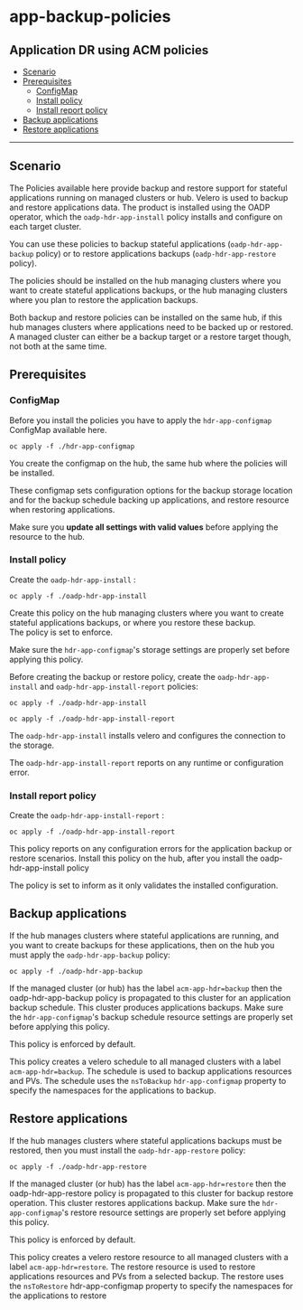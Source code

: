 # app-backup-policies
Application DR using ACM policies 
------

- [Scenario](#scenario)
- [Prerequisites](#prerequisites)
  - [ConfigMap](#configmap)
  - [Install policy](#install-policy)
  - [Install report policy](#install-report-policy)
- [Backup applications](#backup-applications)
- [Restore applications](#restore-applications)

------

## Scenario
The Policies available here provide backup and restore support for stateful applications running on  managed clusters or hub. Velero is used to backup and restore applications data. The product is installed using the OADP operator, which the `oadp-hdr-app-install` policy installs and configure on each target cluster.

You can use these policies to backup stateful applications (`oadp-hdr-app-backup` policy) or to restore applications backups (`oadp-hdr-app-restore` policy).

The policies should be installed on the hub managing clusters where you want to create stateful applications backups, or the hub managing clusters where you plan to restore the application backups. 

Both backup and restore policies can be installed on the same hub, if this hub manages clusters where applications need to be backed up or restored. A managed cluster can either be a backup target or a restore target though, not both at the same time. 


## Prerequisites

### ConfigMap

Before you install the policies you have to apply the `hdr-app-configmap` ConfigMap available here. 

`oc apply -f ./hdr-app-configmap`

You create the configmap on the hub, the same hub where the policies will be installed.

These configmap sets configuration options for the backup storage location and for the backup schedule backing up applications, and restore resource when restoring applications.

Make sure you <b>update all settings with valid values</b> before applying the resource to the hub.



### Install policy

Create the `oadp-hdr-app-install` :

`oc apply -f ./oadp-hdr-app-install`

Create this policy on the hub managing clusters where you want to create stateful applications backups,
or where you restore these backup.  
The policy is set to enforce.

Make sure the `hdr-app-configmap`'s storage settings are properly set before applying this policy.


Before creating the backup or restore policy, create the `oadp-hdr-app-install` and `oadp-hdr-app-install-report` policies: 

`oc apply -f ./oadp-hdr-app-install`

`oc apply -f ./oadp-hdr-app-install-report`

The  `oadp-hdr-app-install` installs velero and configures the connection to the storage.

The  `oadp-hdr-app-install-report` reports on any runtime or configuration error.


### Install report policy

Create the `oadp-hdr-app-install-report` :

`oc apply -f ./oadp-hdr-app-install-report`

This policy reports on any configuration errors for the application backup or restore scenarios.
Install this policy on the hub, after you install the oadp-hdr-app-install policy

The policy is set to inform as it only validates the installed configuration.

## Backup applications

If the hub manages clusters where stateful applications are running, and you want to create backups for these applications, then on the hub you must apply the `oadp-hdr-app-backup` policy:

`oc apply -f ./oadp-hdr-app-backup`

If the managed cluster (or hub) has the label `acm-app-hdr=backup` then the oadp-hdr-app-backup policy 
is propagated to this cluster for an application backup schedule. This cluster produces applications backups.
Make sure the `hdr-app-configmap`'s backup schedule resource settings are properly set before applying this policy.

This policy is enforced by default.

This policy creates a velero schedule to all managed clusters with a label `acm-app-hdr=backup`.
The schedule is used to backup applications resources and PVs.
The schedule uses the `nsToBackup` `hdr-app-configmap` property to specify the namespaces for the applications to backup. 


## Restore applications

If the hub manages clusters where stateful applications backups must be restored, then you must install the `oadp-hdr-app-restore` policy:

`oc apply -f ./oadp-hdr-app-restore`


If the managed cluster (or hub) has the label `acm-app-hdr=restore` then the oadp-hdr-app-restore policy 
is propagated to this cluster for backup restore operation. This cluster restores applications backup.
Make sure the `hdr-app-configmap`'s restore resource settings are properly set before applying this policy.

This policy is enforced by default.

This policy creates a velero restore resource to all managed clusters 
with a label `acm-app-hdr=restore`. The restore resource is used to restore applications resources and PVs
from a selected backup.
The restore uses the `nsToRestore` hdr-app-configmap property to specify the namespaces for the applications to restore 






